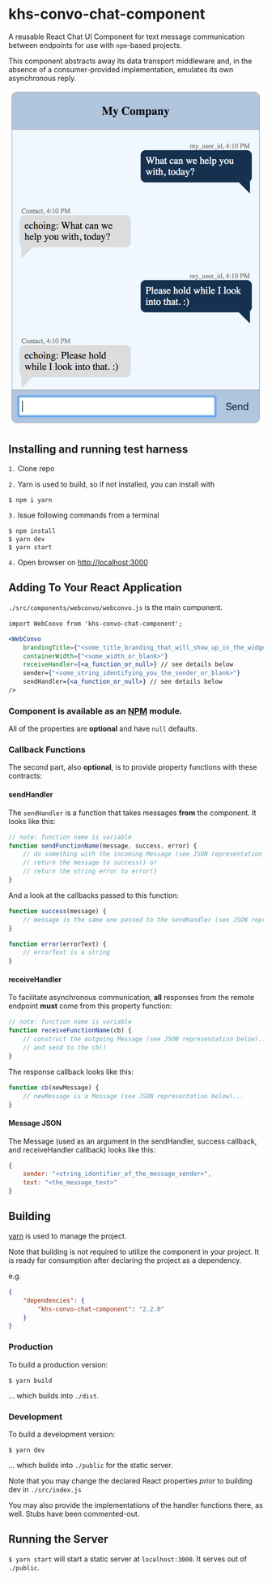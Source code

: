 # khs-convo-chat-component

A reusable React Chat UI Component for text message communication between endpoints for use with `npm`-based projects.

This component abstracts away its data transport middleware and, in the absence of a consumer-provided implementation, emulates its own asynchronous reply.

![](chat-bot-image.png)

## Installing and running test harness

`1.` Clone repo 

`2.` Yarn is used to build, so if not installed, you can install with 

	$ npm i yarn

`3.` Issue following commands from a terminal  

	$ npm install 
	$ yarn dev
	$ yarn start 

`4.` Open browser on [http://localhost:3000](http://localhost:3000)


## Adding To Your React Application

`./src/components/webconvo/webconvo.js` is the main component.

`import WebConvo from 'khs-convo-chat-component';`

```jsx
<WebConvo
	brandingTitle={"<some_title_branding_that_will_show_up_in_the_widget_title_or_blank>"}
	containerWidth={"<some_width_or_blank>"}
	receiveHandler={<a_function_or_null>} // see details below
	sender={"<some_string_identifying_you_the_sender_or_blank>"}
	sendHandler={<a_function_or_null>} // see details below
/>
```

### Component is available as an [NPM](https://www.npmjs.com/package/khs-convo-chat-component) module.

All of the properties are **optional** and have `null` defaults.

### Callback Functions

The second part, also **optional**, is to provide property functions with these contracts:

#### sendHandler

The `sendHandler` is a function that takes messages **from** the component. It looks like this:

```js
// note: function name is variable
function sendFunctionName(message, success, error) {
	// do something with the incoming Message (see JSON representation below)...
	// return the message to success() or
	// return the string error to error()
}
```

And a look at the callbacks passed to this function:

```js
function success(message) {
	// message is the same one passed to the sendHandler (see JSON representation below)...
}
```

```js
function error(errorText) {
	// errorText is a string
}
```

#### receiveHandler

To facilitate asynchronous communication, **all** responses from the remote endpoint **must** come from this property function:

```js
// note: function name is variable
function receiveFunctionName(cb) {
	// construct the outgoing Message (see JSON representation below)...
	// and send to the cb()
}
```

The response callback looks like this:

```js
function cb(newMessage) {
	// newMessage is a Message (see JSON representation below)...
}
```

#### Message JSON

The Message (used as an argument in the sendHandler, success callback, and receiveHandler callback) looks like this:

```js
{
	sender: "<string_identifier_of_the_message_sender>",
	text: "<the_message_text>"
}
```

## Building

[yarn](https://yarnpkg.com/lang/en/docs/install/) is used to manage the project.

Note that building is not required to utilize the component in your project. It is ready for consumption after declaring the project as a dependency.

e.g.

```json
{
	"dependencies": {
		"khs-convo-chat-component": "2.2.0"
	}
}
```

### Production

To build a production version:

```
$ yarn build
```

... which builds into `./dist`.

### Development

To build a development version:

```
$ yarn dev
```

... which builds into `./public` for the static server.

Note that you may change the declared React properties *prior* to building dev in `./src/index.js`

You may also provide the implementations of the handler functions there, as well. Stubs have been commented-out.

## Running the Server

`$ yarn start` will start a static server at `localhost:3000`. It serves out of `./public`.
